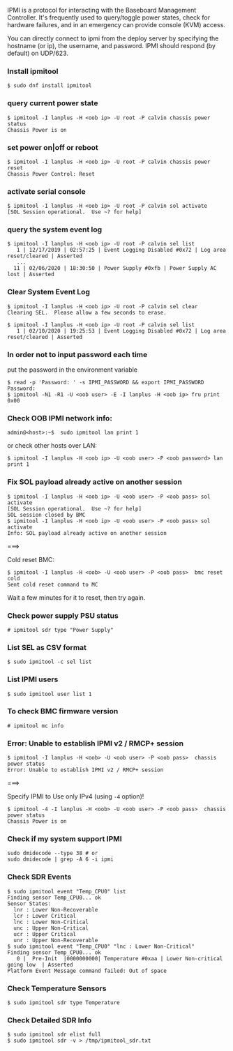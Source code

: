 IPMI is a protocol for interacting with the Baseboard Management Controller. It's frequently used to query/toggle power states, check for hardware failures, and in an emergency can provide console (KVM) access.

You can directly connect to ipmi from the deploy server by specifying the hostname (or ip), the username, and password. IPMI should respond (by default) on UDP/623.

### Install ipmitool

```
$ sudo dnf install ipmitool
```

### query current power state

```
$ ipmitool -I lanplus -H <oob ip> -U root -P calvin chassis power status
Chassis Power is on
```
### set power on|off or reboot

```
$ ipmitool -I lanplus -H <oob ip> -U root -P calvin chassis power reset
Chassis Power Control: Reset
```

### activate serial console

```
$ ipmitool -I lanplus -H <oob ip> -U root -P calvin sol activate
[SOL Session operational.  Use ~? for help]
```

### query the system event log

```
$ ipmitool -I lanplus -H <oob ip> -U root -P calvin sel list
   1 | 12/17/2019 | 02:57:25 | Event Logging Disabled #0x72 | Log area reset/cleared | Asserted
   ...
  11 | 02/06/2020 | 18:30:50 | Power Supply #0xfb | Power Supply AC lost | Asserted
```

### Clear System Event Log

```
$ ipmitool -I lanplus -H <oob ip> -U root -P calvin sel clear
Clearing SEL.  Please allow a few seconds to erase.

$ ipmitool -I lanplus -H <oob ip> -U root -P calvin sel list
   1 | 02/10/2020 | 19:25:53 | Event Logging Disabled #0x72 | Log area reset/cleared | Asserted
```

### In order not to input password each time

put the password in the environment variable

```
$ read -p 'Password: ' -s IPMI_PASSWORD && export IPMI_PASSWORD
Password:
$ ipmitool -N1 -R1 -U <oob user> -E -I lanplus -H <oob ip> fru print 0x00
```

### Check OOB IPMI network info:

```
admin@<host>:~$  sudo ipmitool lan print 1
```

or check other hosts over LAN:

```
$ ipmitool -I lanplus -H <oob ip> -U <oob user> -P <oob password> lan print 1
```

### Fix SOL payload already active on another session

```
$ ipmitool -I lanplus -H <oob ip> -U <oob user> -P <oob pass> sol activate
[SOL Session operational.  Use ~? for help]
SOL session closed by BMC
$ ipmitool -I lanplus -H <oob ip> -U <oob user> -P <oob pass> sol activate
Info: SOL payload already active on another session
```

===>

Cold reset BMC:

```
$ ipmitool -I lanplus -H <oob> -U <oob user> -P <oob pass>  bmc reset cold
Sent cold reset command to MC
```

Wait a few minutes for it to reset, then try again.


### Check power supply PSU status

```
# ipmitool sdr type "Power Supply"
```

### List SEL as CSV format

```
$ sudo ipmitool -c sel list
```

### List IPMI users

```
$ sudo ipmitool user list 1
```

### To check BMC firmware version

```
# ipmitool mc info
```

### Error: Unable to establish IPMI v2 / RMCP+ session

```
$ ipmitool -I lanplus -H <oob> -U <oob user> -P <oob pass>  chassis power status
Error: Unable to establish IPMI v2 / RMCP+ session
```
===>

Specify IPMI to Use only IPv4 (using `-4` option)!

```
$ ipmitool -4 -I lanplus -H <oob> -U <oob user> -P <oob pass>  chassis power status
Chassis Power is on
```
### Check if  my system support IPMI

```
sudo dmidecode --type 38 # or
sudo dmidecode | grep -A 6 -i ipmi
```

### Check SDR Events

```
$ sudo ipmitool event "Temp_CPU0" list
Finding sensor Temp_CPU0... ok
Sensor States:
  lnr : Lower Non-Recoverable
  lcr : Lower Critical
  lnc : Lower Non-Critical
  unc : Upper Non-Critical
  ucr : Upper Critical
  unr : Upper Non-Recoverable
$ sudo ipmitool event "Temp_CPU0" "lnc : Lower Non-Critical"
Finding sensor Temp_CPU0... ok
   0 |  Pre-Init  |0000000000| Temperature #0xaa | Lower Non-critical going low  | Asserted
Platform Event Message command failed: Out of space
```

### Check Temperature Sensors

```
$ sudo ipmitool sdr type Temperature
```

### Check Detailed SDR Info

```
$ sudo ipmitool sdr elist full
$ sudo ipmitool sdr -v > /tmp/ipmitool_sdr.txt
```

